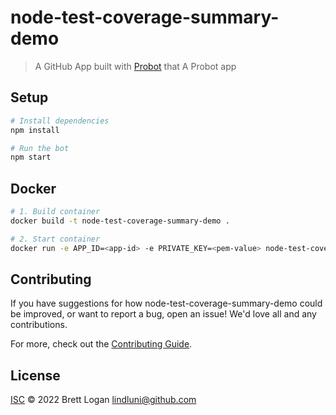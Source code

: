 # node-test-coverage-summary-demo

> A GitHub App built with [Probot](https://github.com/probot/probot) that A Probot app

## Setup

```sh
# Install dependencies
npm install

# Run the bot
npm start
```

## Docker

```sh
# 1. Build container
docker build -t node-test-coverage-summary-demo .

# 2. Start container
docker run -e APP_ID=<app-id> -e PRIVATE_KEY=<pem-value> node-test-coverage-summary-demo
```

## Contributing

If you have suggestions for how node-test-coverage-summary-demo could be improved, or want to report a bug, open an issue! We'd love all and any contributions.

For more, check out the [Contributing Guide](CONTRIBUTING.md).

## License

[ISC](LICENSE) © 2022 Brett Logan <lindluni@github.com>
